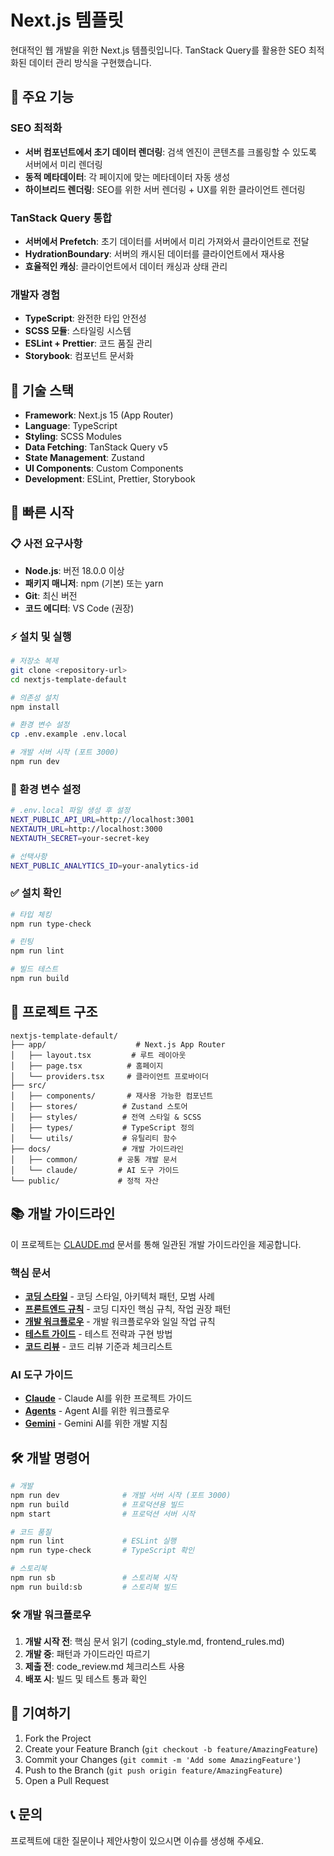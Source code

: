 # Next.js 템플릿

현대적인 웹 개발을 위한 Next.js 템플릿입니다. TanStack Query를 활용한 SEO 최적화된 데이터 관리 방식을 구현했습니다.

## 🚀 주요 기능

### SEO 최적화

- **서버 컴포넌트에서 초기 데이터 렌더링**: 검색 엔진이 콘텐츠를 크롤링할 수 있도록 서버에서 미리 렌더링
- **동적 메타데이터**: 각 페이지에 맞는 메타데이터 자동 생성
- **하이브리드 렌더링**: SEO를 위한 서버 렌더링 + UX를 위한 클라이언트 렌더링

### TanStack Query 통합

- **서버에서 Prefetch**: 초기 데이터를 서버에서 미리 가져와서 클라이언트로 전달
- **HydrationBoundary**: 서버의 캐시된 데이터를 클라이언트에서 재사용
- **효율적인 캐싱**: 클라이언트에서 데이터 캐싱과 상태 관리

### 개발자 경험

- **TypeScript**: 완전한 타입 안전성
- **SCSS 모듈**: 스타일링 시스템
- **ESLint + Prettier**: 코드 품질 관리
- **Storybook**: 컴포넌트 문서화

## 🔧 기술 스택

- **Framework**: Next.js 15 (App Router)
- **Language**: TypeScript
- **Styling**: SCSS Modules
- **Data Fetching**: TanStack Query v5
- **State Management**: Zustand
- **UI Components**: Custom Components
- **Development**: ESLint, Prettier, Storybook

## 🚀 빠른 시작

### 📋 사전 요구사항

- **Node.js**: 버전 18.0.0 이상
- **패키지 매니저**: npm (기본) 또는 yarn
- **Git**: 최신 버전
- **코드 에디터**: VS Code (권장)

### ⚡ 설치 및 실행

```bash
# 저장소 복제
git clone <repository-url>
cd nextjs-template-default

# 의존성 설치
npm install

# 환경 변수 설정
cp .env.example .env.local

# 개발 서버 시작 (포트 3000)
npm run dev
```

### 🔧 환경 변수 설정

```bash
# .env.local 파일 생성 후 설정
NEXT_PUBLIC_API_URL=http://localhost:3001
NEXTAUTH_URL=http://localhost:3000
NEXTAUTH_SECRET=your-secret-key

# 선택사항
NEXT_PUBLIC_ANALYTICS_ID=your-analytics-id
```

### ✅ 설치 확인

```bash
# 타입 체킹
npm run type-check

# 린팅
npm run lint

# 빌드 테스트
npm run build
```

## 📁 프로젝트 구조

```
nextjs-template-default/
├── app/                    # Next.js App Router
│   ├── layout.tsx         # 루트 레이아웃
│   ├── page.tsx          # 홈페이지
│   └── providers.tsx     # 클라이언트 프로바이더
├── src/
│   ├── components/       # 재사용 가능한 컴포넌트
│   ├── stores/          # Zustand 스토어
│   ├── styles/          # 전역 스타일 & SCSS
│   ├── types/           # TypeScript 정의
│   └── utils/           # 유틸리티 함수
├── docs/                # 개발 가이드라인
│   ├── common/         # 공통 개발 문서
│   └── claude/         # AI 도구 가이드
└── public/             # 정적 자산
```

## 📚 개발 가이드라인

이 프로젝트는 [CLAUDE.md](./CLAUDE.md) 문서를 통해 일관된 개발 가이드라인을 제공합니다.

### 핵심 문서

- **[코딩 스타일](./docs/common/coding_style.md)** - 코딩 스타일, 아키텍처 패턴, 모범 사례
- **[프론트엔드 규칙](./docs/common/frontend_rules.md)** - 코딩 디자인 핵심 규칙, 작업 권장 패턴
- **[개발 워크플로우](./docs/common/development_workflow.md)** - 개발 워크플로우와 일일 작업 규칙
- **[테스트 가이드](./docs/common/testing_guide.md)** - 테스트 전략과 구현 방법
- **[코드 리뷰](./docs/common/code_review.md)** - 코드 리뷰 기준과 체크리스트

### AI 도구 가이드

- **[Claude](./CLAUDE.md)** - Claude AI를 위한 프로젝트 가이드
- **[Agents](./AGENTS.md)** - Agent AI를 위한 워크플로우
- **[Gemini](./GEMINI.md)** - Gemini AI를 위한 개발 지침

## 🛠️ 개발 명령어

```bash
# 개발
npm run dev              # 개발 서버 시작 (포트 3000)
npm run build            # 프로덕션용 빌드
npm start                # 프로덕션 서버 시작

# 코드 품질
npm run lint             # ESLint 실행
npm run type-check       # TypeScript 확인

# 스토리북
npm run sb               # 스토리북 시작
npm run build:sb         # 스토리북 빌드
```

### 🛠️ 개발 워크플로우

1. **개발 시작 전**: 핵심 문서 읽기 (coding_style.md, frontend_rules.md)
2. **개발 중**: 패턴과 가이드라인 따르기
3. **제출 전**: code_review.md 체크리스트 사용
4. **배포 시**: 빌드 및 테스트 통과 확인

## 🤝 기여하기

1. Fork the Project
2. Create your Feature Branch (`git checkout -b feature/AmazingFeature`)
3. Commit your Changes (`git commit -m 'Add some AmazingFeature'`)
4. Push to the Branch (`git push origin feature/AmazingFeature`)
5. Open a Pull Request

## 📞 문의

프로젝트에 대한 질문이나 제안사항이 있으시면 이슈를 생성해 주세요.
